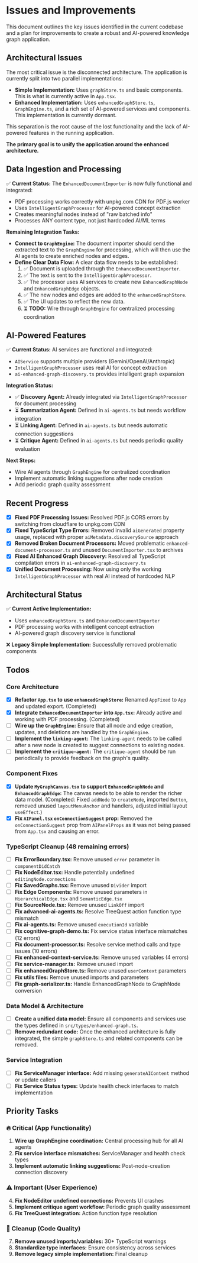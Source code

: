 # Issues and Improvements

This document outlines the key issues identified in the current codebase and a plan for improvements to create a robust and AI-powered knowledge graph application.

## Architectural Issues

The most critical issue is the disconnected architecture. The application is currently split into two parallel implementations:

*   **Simple Implementation:** Uses `graphStore.ts` and basic components. This is what is currently active in `App.tsx`.
*   **Enhanced Implementation:** Uses `enhancedGraphStore.ts`, `GraphEngine.ts`, and a rich set of AI-powered services and components. This implementation is currently dormant.

This separation is the root cause of the lost functionality and the lack of AI-powered features in the running application.

**The primary goal is to unify the application around the enhanced architecture.**

## Data Ingestion and Processing

✅ **Current Status:** The `EnhancedDocumentImporter` is now fully functional and integrated:

- PDF processing works correctly with unpkg.com CDN for PDF.js worker
- Uses `IntelligentGraphProcessor` for AI-powered concept extraction
- Creates meaningful nodes instead of "raw batched info"
- Processes ANY content type, not just hardcoded AI/ML terms

**Remaining Integration Tasks:**
- **Connect to `GraphEngine`:** The document importer should send the extracted text to the `GraphEngine` for processing, which will then use the AI agents to create enriched nodes and edges.
- **Define Clear Data Flow:** A clear data flow needs to be established:
    1. ✅ Document is uploaded through the `EnhancedDocumentImporter`.
    2. ✅ The text is sent to the `IntelligentGraphProcessor`.
    3. ✅ The processor uses AI services to create new `EnhancedGraphNode` and `EnhancedGraphEdge` objects.
    4. ✅ The new nodes and edges are added to the `enhancedGraphStore`.
    5. ✅ The UI updates to reflect the new data.
    6. ⏳ **TODO:** Wire through `GraphEngine` for centralized processing coordination

## AI-Powered Features

✅ **Current Status:** AI services are functional and integrated:

- `AIService` supports multiple providers (Gemini/OpenAI/Anthropic)
- `IntelligentGraphProcessor` uses real AI for concept extraction
- `ai-enhanced-graph-discovery.ts` provides intelligent graph expansion

**Integration Status:**
- ✅ **Discovery Agent:** Already integrated via `IntelligentGraphProcessor` for document processing
- ⏳ **Summarization Agent:** Defined in `ai-agents.ts` but needs workflow integration
- ⏳ **Linking Agent:** Defined in `ai-agents.ts` but needs automatic connection suggestions
- ⏳ **Critique Agent:** Defined in `ai-agents.ts` but needs periodic quality evaluation

**Next Steps:**
- Wire AI agents through `GraphEngine` for centralized coordination
- Implement automatic linking suggestions after node creation
- Add periodic graph quality assessment

## Recent Progress

- [x] **Fixed PDF Processing Issues:** Resolved PDF.js CORS errors by switching from cloudflare to unpkg.com CDN
- [x] **Fixed TypeScript Type Errors:** Removed invalid `aiGenerated` property usage, replaced with proper `aiMetadata.discoverySource` approach
- [x] **Removed Broken Document Processors:** Moved problematic `enhanced-document-processor.ts` and unused `DocumentImporter.tsx` to archives
- [x] **Fixed AI Enhanced Graph Discovery:** Resolved all TypeScript compilation errors in `ai-enhanced-graph-discovery.ts`
- [x] **Unified Document Processing:** Now using only the working `IntelligentGraphProcessor` with real AI instead of hardcoded NLP

## Architectural Status

✅ **Current Active Implementation:**
- Uses `enhancedGraphStore.ts` and `EnhancedDocumentImporter`
- PDF processing works with intelligent concept extraction
- AI-powered graph discovery service is functional

❌ **Legacy Simple Implementation:** Successfully removed problematic components

## Todos

### Core Architecture
- [x] **Refactor `App.tsx` to use `enhancedGraphStore`:** Renamed `AppFixed` to `App` and updated export. (Completed)
- [x] **Integrate `EnhancedDocumentImporter` into `App.tsx`:** Already active and working with PDF processing. (Completed)
- [ ] **Wire up the `GraphEngine`:** Ensure that all node and edge creation, updates, and deletions are handled by the `GraphEngine`.
- [ ] **Implement the `linking-agent`:** The `linking-agent` needs to be called after a new node is created to suggest connections to existing nodes.
- [ ] **Implement the `critique-agent`:** The `critique-agent` should be run periodically to provide feedback on the graph's quality.

### Component Fixes
- [x] **Update `MyGraphCanvas.tsx` to support `EnhancedGraphNode` and `EnhancedGraphEdge`:** The canvas needs to be able to render the richer data model. (Completed: Fixed `addNode` to `createNode`, imported `Button`, removed unused `layoutMenuAnchor` and handlers, adjusted initial layout `useEffect`.)
- [x] **Fix `AIPanel.tsx` `onConnectionSuggest` prop:** Removed the `onConnectionSuggest` prop from `AIPanelProps` as it was not being passed from `App.tsx` and causing an error.

### TypeScript Cleanup (48 remaining errors)
- [ ] **Fix ErrorBoundary.tsx:** Remove unused `error` parameter in `componentDidCatch`
- [ ] **Fix NodeEditor.tsx:** Handle potentially undefined `editingNode.connections`
- [ ] **Fix SavedGraphs.tsx:** Remove unused `Divider` import
- [ ] **Fix Edge Components:** Remove unused parameters in `HierarchicalEdge.tsx` and `SemanticEdge.tsx`
- [ ] **Fix SourceNode.tsx:** Remove unused `LinkOff` import
- [ ] **Fix advanced-ai-agents.ts:** Resolve TreeQuest action function type mismatch
- [ ] **Fix ai-agents.ts:** Remove unused `executionId` variable
- [ ] **Fix cognitive-graph-demo.ts:** Fix service status interface mismatches (12 errors)
- [ ] **Fix document-processor.ts:** Resolve service method calls and type issues (10 errors)
- [ ] **Fix enhanced-context-service.ts:** Remove unused variables (4 errors)
- [ ] **Fix service-manager.ts:** Remove unused import
- [ ] **Fix enhancedGraphStore.ts:** Remove unused `userContext` parameters
- [ ] **Fix utils files:** Remove unused imports and parameters
- [ ] **Fix graph-serializer.ts:** Handle EnhancedGraphNode to GraphNode conversion

### Data Model & Architecture
- [ ] **Create a unified data model:** Ensure all components and services use the types defined in `src/types/enhanced-graph.ts`.
- [ ] **Remove redundant code:** Once the enhanced architecture is fully integrated, the simple `graphStore.ts` and related components can be removed.

### Service Integration
- [ ] **Fix ServiceManager interface:** Add missing `generateAIContent` method or update callers
- [ ] **Fix Service Status types:** Update health check interfaces to match implementation

## Priority Tasks

### 🔥 Critical (App Functionality)
1. **Wire up GraphEngine coordination:** Central processing hub for all AI agents
2. **Fix service interface mismatches:** ServiceManager and health check types
3. **Implement automatic linking suggestions:** Post-node-creation connection discovery

### ⚠️ Important (User Experience)
4. **Fix NodeEditor undefined connections:** Prevents UI crashes
5. **Implement critique agent workflow:** Periodic graph quality assessment
6. **Fix TreeQuest integration:** Action function type resolution

### 🧹 Cleanup (Code Quality)
7. **Remove unused imports/variables:** 30+ TypeScript warnings
8. **Standardize type interfaces:** Ensure consistency across services
9. **Remove legacy simple implementation:** Final cleanup
